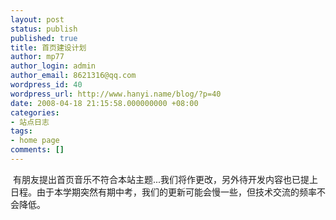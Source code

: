 ```yaml
---
layout: post
status: publish
published: true
title: 首页建设计划
author: mp77
author_login: admin
author_email: 8621316@qq.com
wordpress_id: 40
wordpress_url: http://www.hanyi.name/blog/?p=40
date: 2008-04-18 21:15:58.000000000 +08:00
categories:
- 站点日志
tags:
- home page
comments: []
---
```

 有朋友提出首页音乐不符合本站主题...我们将作更改，另外待开发内容也已提上日程。由于本学期突然有期中考，我们的更新可能会慢一些，但技术交流的频率不会降低。
